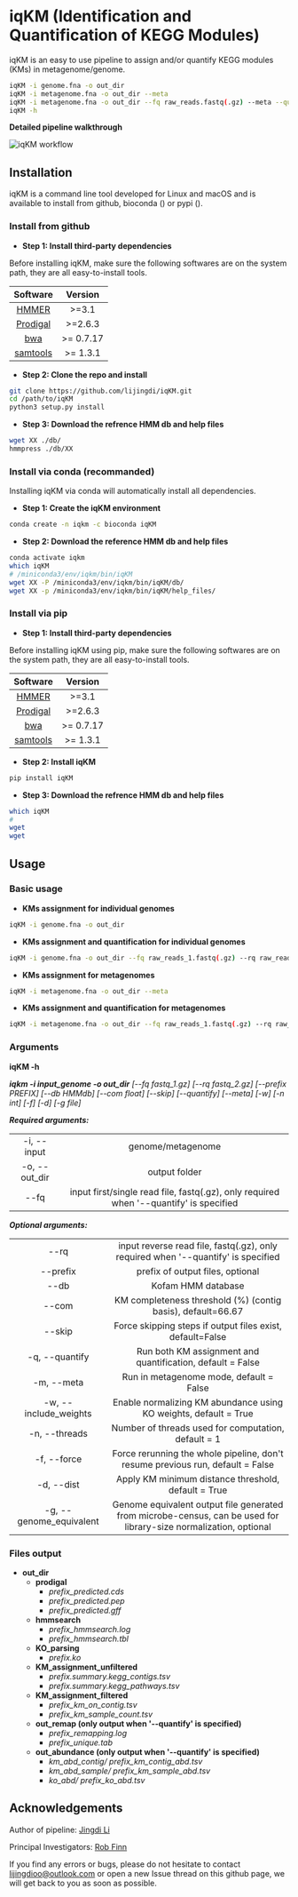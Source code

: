 # iqKM (Identification and Quantification of KEGG Modules)

iqKM is an easy to use pipeline to assign and/or quantify KEGG modules (KMs) in metagenome/genome.

```bash
iqKM -i genome.fna -o out_dir
iqKM -i metagenome.fna -o out_dir --meta
iqKM -i metagenome.fna -o out_dir --fq raw_reads.fastq(.gz) --meta --quantify
iqKM -h
```

**Detailed pipeline walkthrough**

![iqKM workflow]()

## Installation

iqKM is a command line tool developed for Linux and macOS and is available to install from github, bioconda () or pypi ().

### Install from github
* **Step 1: Install third-party dependencies**

Before installing iqKM, make sure the following softwares are on the system path, they are all easy-to-install tools. 

|    Software     | Version  | 
|:---------------:|:---------------:|
| [HMMER](http://hmmer.org/documentation.html) | >=3.1 | 
| [Prodigal](https://github.com/hyattpd/Prodigal) | >=2.6.3 |
| [bwa](https://github.com/lh3/bwa) | >= 0.7.17 | 
| [samtools](http://www.htslib.org/download/) |  >= 1.3.1 | 


* **Step 2: Clone the repo and install**
```bash
git clone https://github.com/lijingdi/iqKM.git
cd /path/to/iqKM
python3 setup.py install
```

* **Step 3: Download the refrence HMM db and help files**
```bash
wget XX ./db/
hmmpress ./db/XX
```



### Install via conda (recommanded)

Installing iqKM via conda will automatically install all dependencies. 

* **Step 1: Create the iqKM environment**
```bash
conda create -n iqkm -c bioconda iqKM
```

* **Step 2: Download the reference HMM db and help files**
```bash
conda activate iqkm
which iqKM
# /miniconda3/env/iqkm/bin/iqKM
wget XX -P /miniconda3/env/iqkm/bin/iqKM/db/
wget XX -p /miniconda3/env/iqkm/bin/iqKM/help_files/
```

### Install via pip
* **Step 1: Install third-party dependencies**

Before installing iqKM using pip, make sure the following softwares are on the system path, they are all easy-to-install tools. 

|    Software     | Version  | 
|:---------------:|:---------------:|
| [HMMER](http://hmmer.org/documentation.html) | >=3.1 | 
| [Prodigal](https://github.com/hyattpd/Prodigal) | >=2.6.3 |
| [bwa](https://github.com/lh3/bwa) | >= 0.7.17 | 
| [samtools](http://www.htslib.org/download/) |  >= 1.3.1 | 


* **Step 2: Install iqKM**
```bash
pip install iqKM
```

* **Step 3: Download the refrence HMM db and help files**
```bash
which iqKM
#
wget 
wget
```


## Usage
### Basic usage
* **KMs assignment for individual genomes**
```bash
iqKM -i genome.fna -o out_dir
```
* **KMs assignment and quantification for individual genomes**
```bash
iqKM -i genome.fna -o out_dir --fq raw_reads_1.fastq(.gz) --rq raw_reads_2.fastq(.gz) --quantify
```

* **KMs assignment for metagenomes**
```bash
iqKM -i metagenome.fna -o out_dir --meta
```
* **KMs assignment and quantification for metagenomes**
```bash
iqKM -i metagenome.fna -o out_dir --fq raw_reads_1.fastq(.gz) --rq raw_reads_2.fastq(.gz) --meta --quantify
```

### Arguments

**iqKM -h**

***iqkm -i input_genome -o out_dir** [--fq fastq_1.gz] [--rq fastq_2.gz] [--prefix PREFIX] [--db HMMdb] [--com float] [--skip] [--quantify] [--meta] [-w] [-n int] [-f] [-d] [-g file]*

***Required arguments:***

|       |   | 
|:---------------:|:---------------:|
| -i, --input | genome/metagenome |
| -o, --out_dir | output folder |
| --fq | input first/single read file, fastq(.gz), only required when '--quantify' is specified|


***Optional arguments:***

|         |   | 
|:---------------:|:---------------:|
| --rq | input reverse read file, fastq(.gz), only required when '--quantify' is specified|
| --prefix | prefix of output files, optional|
| --db | Kofam HMM database |
| --com | KM completeness threshold (%) (contig basis), default=66.67 |
| --skip | Force skipping steps if output files exist, default=False |
| -q, --quantify | Run both KM assignment and quantification, default = False |
| -m, --meta | Run in metagenome mode, default = False |
| -w, --include_weights | Enable normalizing KM abundance using KO weights, default = True |
| -n, --threads | Number of threads used for computation, default = 1 |
| -f, --force | Force rerunning the whole pipeline, don't resume previous run, default = False |
| -d, --dist | Apply KM minimum distance threshold, default = True |
| -g, --genome_equivalent | Genome equivalent output file generated from microbe-census, can be used for library-size normalization, optional |

### Files output
* **out_dir**
    * **prodigal**
        * *prefix_predicted.cds*
        * *prefix_predicted.pep*
        * *prefix_predicted.gff*
    * **hmmsearch**
        * *prefix_hmmsearch.log*
        * *prefix_hmmsearch.tbl*
    * **KO_parsing**
        * *prefix.ko*
    * **KM_assignment_unfiltered**
        * *prefix.summary.kegg_contigs.tsv*
        * *prefix.summary.kegg_pathways.tsv*
    * **KM_assignment_filtered**
        * *prefix_km_on_contig.tsv*
        * *prefix_km_sample_count.tsv*
    * **out_remap (only output when '--quantify' is specified)**
        * *prefix_remapping.log*
        * *prefix_unique.tab*
    * **out_abundance (only output when '--quantify' is specified)**
        * *km_abd_contig/
            prefix_km_contig_abd.tsv*
        * *km_abd_sample/
            prefix_km_sample_abd.tsv*
        * *ko_abd/
            prefix_ko_abd.tsv*


## Acknowledgements
Author of pipeline: [Jingdi Li](https://github.com/lijingdi/)

Principal Investigators: [Rob Finn](https://www.ebi.ac.uk/about/people/rob-finn)

If you find any errors or bugs, please do not hesitate to contact lijingdioo@outlook.com or open a new Issue thread on this github page, we will get back to you as soon as possible.
